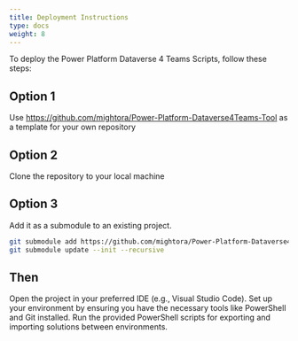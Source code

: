 ```yaml
---
title: Deployment Instructions
type: docs
weight: 8
---
```

To deploy the Power Platform Dataverse 4 Teams Scripts, follow these steps:

## Option 1 
Use https://github.com/mightora/Power-Platform-Dataverse4Teams-Tool as a template for your own repository 

## Option 2
Clone the repository to your local machine 

## Option 3
Add it as a submodule to an existing project.
```bash
git submodule add https://github.com/mightora/Power-Platform-Dataverse4Teams-Tools.git
git submodule update --init --recursive
```

## Then
Open the project in your preferred IDE (e.g., Visual Studio Code).
Set up your environment by ensuring you have the necessary tools like PowerShell and Git installed.
Run the provided PowerShell scripts for exporting and importing solutions between environments.

